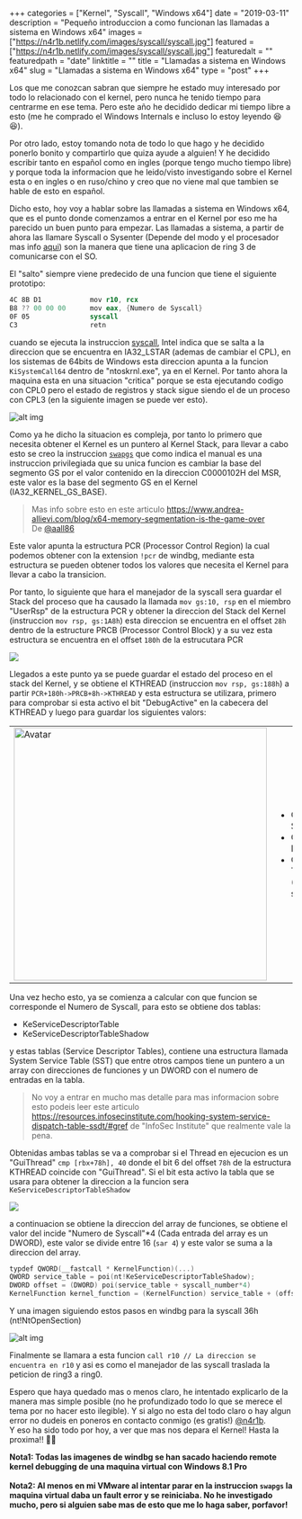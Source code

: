 +++
categories = ["Kernel", "Syscall", "Windows x64"]
date = "2019-03-11"
description = "Pequeño introduccion a como funcionan las llamadas a sistema en Windows x64"
images = ["https://n4r1b.netlify.com/images/syscall/syscall.jpg"]
featured = ["https://n4r1b.netlify.com/images/syscall/syscall.jpg"]
featuredalt = ""
featuredpath = "date"
linktitle = ""
title = "Llamadas a sistema en Windows x64"
slug = "Llamadas a sistema en Windows x64"
type = "post"
+++

Los que me conozcan sabran que siempre he estado muy interesado por todo lo relacionado con el kernel, pero nunca he tenido tiempo para centrarme en ese tema. Pero este año he decidido dedicar mi tiempo libre a esto (me he comprado el Windows Internals e incluso lo estoy leyendo 😆😆). 

Por otro lado, estoy tomando nota de todo lo que hago y he decidido ponerlo bonito y compartirlo que quiza ayude a alguien! Y he decidido escribir tanto en español como en ingles (porque tengo mucho tiempo libre) y porque toda la informacion que he leido/visto investigando sobre el Kernel esta o en ingles o en ruso/chino y creo que no viene mal que tambien se hable de esto en español.

Dicho esto, hoy voy a hablar sobre las llamadas a sistema en Windows x64, que es el punto donde comenzamos a entrar en el Kernel por eso me ha parecido un buen punto para empezar. Las llamadas a sistema, a partir de ahora las llamare Syscall o Sysenter (Depende del modo y el procesador mas info [aqui](https://reverseengineering.stackexchange.com/a/16511)) son la manera que tiene una aplicacion de ring 3 de comunicarse con el SO. 

El "salto" siempre viene predecido de una funcion que tiene el siguiente prototipo:
```nasm
4C 8B D1            mov r10, rcx
B8 ?? 00 00 00      mov eax, {Numero de Syscall}
0F 05               syscall
C3                  retn
```
cuando se ejecuta la instruccion [syscall](https://www.felixcloutier.com/x86/syscall), Intel indica que se salta a la direccion que se encuentra en IA32_LSTAR (ademas de cambiar el CPL), en los sistemas de 64bits de Windows esta direccion apunta a la funcion ```KiSystemCall64``` dentro de "ntoskrnl.exe", ya en el Kernel. Por tanto ahora la maquina esta en una situacion "critica" porque se esta ejecutando codigo con CPL0 pero el estado de registros y stack sigue siendo el de un proceso con CPL3 (en la siguiente imagen se puede ver esto).

![alt img](/images/syscall/enter_syscall.jpg "Syscall jump")

Como ya he dicho la situacion es compleja, por tanto lo primero que necesita obtener el Kernel es un puntero al Kernel Stack, para llevar a cabo esto se creo la instruccion [```swapgs```](https://www.felixcloutier.com/x86/swapgs) que como indica el manual es una instruccion privilegiada que su unica funcion es cambiar la base del segmento GS por el valor contenido en la direccion C0000102H del MSR, este valor es la base del segmento GS en el Kernel (IA32_KERNEL_GS_BASE). 

> Mas info sobre esto en este articulo https://www.andrea-allievi.com/blog/x64-memory-segmentation-is-the-game-over <br/>De [@aall86](https://twitter.com/aall86)

Este valor apunta la estructura PCR (Processor Control Region) la cual podemos obtener con la extension ```!pcr``` de windbg, mediante esta estructura se pueden obtener todos los valores que necesita el Kernel para llevar a cabo la transicion. 

Por tanto, lo siguiente que hara el manejador de la syscall sera guardar el Stack del proceso que ha causado la llamada ```mov gs:10, rsp``` en el miembro "UserRsp" de la estructura PCR y obtener la direccion del Stack del Kernel (instruccion ```mov rsp, gs:1A8h```) esta direccion se encuentra en el offset ```28h``` dentro de la estructure PRCB (Processor Control Block) y a su vez esta estructura se encuentra en el offset ```180h``` de la estrucutara PCR

<img src="/images/syscall/kernel_stack.jpg" style="margin-left:auto; margin-right:auto"/>

Llegados a este punto ya se puede guardar el estado del proceso en el stack del Kernel, y se obtiene el KTHREAD (instruccion ```mov rsp, gs:188h```) a partir ```PCR+180h->PRCB+8h->KTHREAD``` y esta estructura se utilizara, primero para comprobar si esta activo el bit "DebugActive" en la cabecera del KTHREAD y luego para guardar los siguientes valors:

<table border="0">
 <tr>
    <td><img src="/images/syscall/kthread_values.jpg" style="width:450px"alt="Avatar"></td>
    <td>
        <ul>
            <li> Offset 80h: SystemCallNumber </li>
            <li> Offset 88h: FirstArgument </li>
            <li> Offset 90h: TrapFrame (KTRAP_FRAME struct) </li>
        </ul>
    </td>
 </tr>
</table>


Una vez hecho esto, ya se comienza a calcular con que funcion se corresponde el Numero de Syscall, para esto se obtiene dos tablas:

-   KeServiceDescriptorTable
-   KeServiceDescriptorTableShadow

y estas tablas (Service Descriptor Tables), contiene una estructura llamada System Service Table (SST) que entre otros campos tiene un puntero a un array con direcciones de funciones y un DWORD con el numero de entradas en la tabla. 

> No voy a entrar en mucho mas detalle para mas informacion sobre esto podeis leer este articulo https://resources.infosecinstitute.com/hooking-system-service-dispatch-table-ssdt/#gref de "InfoSec Institute" que realmente vale la pena.

Obtenidas ambas tablas se va a comprobar si el Thread en ejecucion es un "GuiThread" ```cmp [rbx+78h], 40``` donde el bit 6 del offset ```78h``` de la estructura KTHREAD coincide con "GuiThread". Si el bit esta activo la tabla que se usara para obtener la direccion a la funcion sera ```KeServiceDescriptorTableShadow```

<img src="/images/syscall/sdt.jpg" style="margin-left:auto; margin-right:auto"/>

a continuacion se obtiene la direccion del array de funciones, se obtiene el valor del incide "Numero de Syscall"*4 (Cada entrada del array es un DWORD), este valor se divide entre 16 (```sar 4```) y este valor se suma a la direccion del array. 
```C
typdef QWORD(__fastcall * KernelFunction)(...)
QWORD service_table = poi(nt!KeServiceDescriptorTableShadow);
DWORD offset = (DWORD) poi(service_table + syscall_number*4)
KernelFunction kernel_function = (KernelFunction) service_table + (offset >> 4) 
```
Y una imagen siguiendo estos pasos en windbg para la syscall 36h (nt!NtOpenSection)

![alt img](/images/syscall/obtain_func.jpg "Obtencion direccion de funcion del kernel")

Finalmente se llamara a esta funcion ```call r10 // La direccion se encuentra en r10``` y asi es como el manejador de las syscall traslada la peticion de ring3 a ring0. 

Espero que haya quedado mas o menos claro, he intentado explicarlo de la manera mas simple posible (no he profundizado todo lo que se merece el tema por no hacer esto ilegible). Y si algo no esta del todo claro o hay algun error no dudeis en poneros en contacto conmigo (es gratis!) [@n4r1b](https://www.twitter.com/n4r1b).<br/>
Y eso ha sido todo por hoy, a ver que mas nos depara el Kernel! Hasta la proxima!! 🤪🤪

**Nota1: Todas las imagenes de windbg se han sacado haciendo remote kernel debugging de una maquina virtual con Windows 8.1 Pro**<br/><br/>
**Nota2: Al menos en mi VMware al intentar parar en la instruccion ```swapgs``` la maquina virtual daba un fault error y se reiniciaba. No he investigado mucho, pero si alguien sabe mas de esto que me lo haga saber, porfavor!**